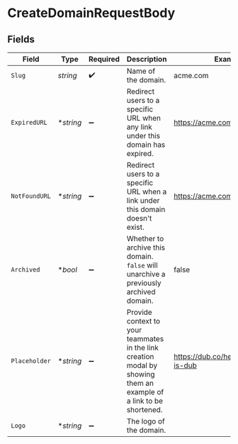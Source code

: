 # CreateDomainRequestBody


## Fields

| Field                                                                                                              | Type                                                                                                               | Required                                                                                                           | Description                                                                                                        | Example                                                                                                            |
| ------------------------------------------------------------------------------------------------------------------ | ------------------------------------------------------------------------------------------------------------------ | ------------------------------------------------------------------------------------------------------------------ | ------------------------------------------------------------------------------------------------------------------ | ------------------------------------------------------------------------------------------------------------------ |
| `Slug`                                                                                                             | *string*                                                                                                           | :heavy_check_mark:                                                                                                 | Name of the domain.                                                                                                | acme.com                                                                                                           |
| `ExpiredURL`                                                                                                       | **string*                                                                                                          | :heavy_minus_sign:                                                                                                 | Redirect users to a specific URL when any link under this domain has expired.                                      | https://acme.com/expired                                                                                           |
| `NotFoundURL`                                                                                                      | **string*                                                                                                          | :heavy_minus_sign:                                                                                                 | Redirect users to a specific URL when a link under this domain doesn't exist.                                      | https://acme.com/not-found                                                                                         |
| `Archived`                                                                                                         | **bool*                                                                                                            | :heavy_minus_sign:                                                                                                 | Whether to archive this domain. `false` will unarchive a previously archived domain.                               | false                                                                                                              |
| `Placeholder`                                                                                                      | **string*                                                                                                          | :heavy_minus_sign:                                                                                                 | Provide context to your teammates in the link creation modal by showing them an example of a link to be shortened. | https://dub.co/help/article/what-is-dub                                                                            |
| `Logo`                                                                                                             | **string*                                                                                                          | :heavy_minus_sign:                                                                                                 | The logo of the domain.                                                                                            |                                                                                                                    |